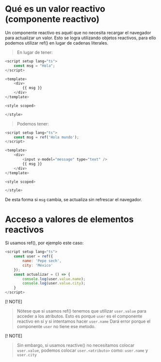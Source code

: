 # Qué es un valor reactivo (componente reactivo)

Un componente reactivo es aquél que no necesita recargar el navegador para actualizar un valor. 
Esto se logra utilizando objetos reactivos, para ello podemos utilizar ref() en lugar de cadenas literales.


> En lugar de tener: 
```js
<script setup lang="ts">
    const msg = "Hola";
</script>

<template>
    <div>
        {{ msg }}
    </div>
</template>

<style scoped>

</style>
```

> Podemos tener:

```js
<script setup lang="ts">
    const msg = ref('Hola mundo');
</script>

<template>
    <div>
        <input v-model="message" type="text" />
        {{ msg }}
    </div>
</template>

<style scoped>

</style>
```

De esta forma si `msg` cambia, se actualiza sin refrescar el navegador.


# Acceso a valores de elementos reactivos

Si usamos ref(), por ejemplo este caso:

```js
<script setup lang="ts">
    const user = ref({
        name: 'Pepe sech',
        city: 'México'
    });
    const actualizar = () => {
        console.log(user.value.name);
        console.log(user.value.city);
    }
</script>
```
[! NOTE]
> Nótese que si usamos ref() tenemos que utilizar `user.value` para acceder a los atributos.
> Esto es porque `user` es el componente reactivo en sí y si intentamos hacer `user.name`
> Dará error porque el componente `user` no tiene ese metodo.

[! NOTE]
> Sin embargo, si usamos reactive() no necesitamos colocar `user.value`, podemos colocar `user.<atributo>`
> como: `user.name` y `user.city`